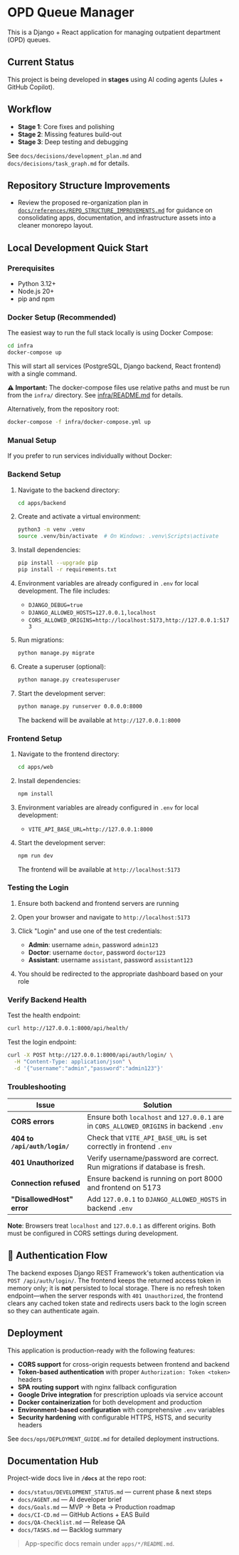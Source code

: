 # OPD Queue Manager

This is a Django + React application for managing outpatient department (OPD) queues.

## Current Status
This project is being developed in **stages** using AI coding agents (Jules + GitHub Copilot).

## Workflow
- **Stage 1**: Core fixes and polishing
- **Stage 2**: Missing features build-out
- **Stage 3**: Deep testing and debugging

See `docs/decisions/development_plan.md` and `docs/decisions/task_graph.md` for details.

## Repository Structure Improvements

- Review the proposed re-organization plan in [`docs/references/REPO_STRUCTURE_IMPROVEMENTS.md`](docs/references/REPO_STRUCTURE_IMPROVEMENTS.md) for guidance on consolidating apps, documentation, and infrastructure assets into a cleaner monorepo layout.


## Local Development Quick Start

### Prerequisites
- Python 3.12+
- Node.js 20+
- pip and npm

### Docker Setup (Recommended)

The easiest way to run the full stack locally is using Docker Compose:

```bash
cd infra
docker-compose up
```

This will start all services (PostgreSQL, Django backend, React frontend) with a single command.

**⚠️ Important:** The docker-compose files use relative paths and must be run from the `infra/` directory. See [infra/README.md](infra/README.md) for details.

Alternatively, from the repository root:
```bash
docker-compose -f infra/docker-compose.yml up
```

### Manual Setup

If you prefer to run services individually without Docker:

### Backend Setup

1. Navigate to the backend directory:
   ```bash
   cd apps/backend
   ```

2. Create and activate a virtual environment:
   ```bash
   python3 -m venv .venv
   source .venv/bin/activate  # On Windows: .venv\Scripts\activate
   ```

3. Install dependencies:
   ```bash
   pip install --upgrade pip
   pip install -r requirements.txt
   ```

4. Environment variables are already configured in `.env` for local development. The file includes:
   - `DJANGO_DEBUG=true`
   - `DJANGO_ALLOWED_HOSTS=127.0.0.1,localhost`
   - `CORS_ALLOWED_ORIGINS=http://localhost:5173,http://127.0.0.1:5173`

5. Run migrations:
   ```bash
   python manage.py migrate
   ```

6. Create a superuser (optional):
   ```bash
   python manage.py createsuperuser
   ```

7. Start the development server:
   ```bash
   python manage.py runserver 0.0.0.0:8000
   ```

   The backend will be available at `http://127.0.0.1:8000`

### Frontend Setup

1. Navigate to the frontend directory:
   ```bash
   cd apps/web
   ```

2. Install dependencies:
   ```bash
   npm install
   ```

3. Environment variables are already configured in `.env` for local development:
   - `VITE_API_BASE_URL=http://127.0.0.1:8000`

4. Start the development server:
   ```bash
   npm run dev
   ```

   The frontend will be available at `http://localhost:5173`

### Testing the Login

1. Ensure both backend and frontend servers are running
2. Open your browser and navigate to `http://localhost:5173`
3. Click "Login" and use one of the test credentials:
   - **Admin**: username `admin`, password `admin123`
   - **Doctor**: username `doctor`, password `doctor123`
   - **Assistant**: username `assistant`, password `assistant123`

4. You should be redirected to the appropriate dashboard based on your role

### Verify Backend Health

Test the health endpoint:
```bash
curl http://127.0.0.1:8000/api/health/
```

Test the login endpoint:
```bash
curl -X POST http://127.0.0.1:8000/api/auth/login/ \
  -H "Content-Type: application/json" \
  -d '{"username":"admin","password":"admin123"}'
```

### Troubleshooting

| Issue | Solution |
|-------|----------|
| **CORS errors** | Ensure both `localhost` and `127.0.0.1` are in `CORS_ALLOWED_ORIGINS` in backend `.env` |
| **404 to `/api/auth/login/`** | Check that `VITE_API_BASE_URL` is set correctly in frontend `.env` |
| **401 Unauthorized** | Verify username/password are correct. Run migrations if database is fresh. |
| **Connection refused** | Ensure backend is running on port 8000 and frontend on 5173 |
| **"DisallowedHost" error** | Add `127.0.0.1` to `DJANGO_ALLOWED_HOSTS` in backend `.env` |

**Note**: Browsers treat `localhost` and `127.0.0.1` as different origins. Both must be configured in CORS settings during development.

## 🔐 Authentication Flow

The backend exposes Django REST Framework's token authentication via
`POST /api/auth/login/`. The frontend keeps the returned access token in memory
only; it is **not** persisted to local storage. There is no refresh token
endpoint—when the server responds with `401 Unauthorized`, the frontend clears
any cached token state and redirects users back to the login screen so they can
authenticate again.

## Deployment

This application is production-ready with the following features:

- **CORS support** for cross-origin requests between frontend and backend
- **Token-based authentication** with proper `Authorization: Token <token>` headers
- **SPA routing support** with nginx fallback configuration
- **Google Drive integration** for prescription uploads via service account
- **Docker containerization** for both development and production
- **Environment-based configuration** with comprehensive `.env` variables
- **Security hardening** with configurable HTTPS, HSTS, and security headers

See `docs/ops/DEPLOYMENT_GUIDE.md` for detailed deployment instructions.

## Documentation Hub
Project-wide docs live in **`/docs`** at the repo root:

- `docs/status/DEVELOPMENT_STATUS.md` — current phase & next steps
- `docs/AGENT.md` — AI developer brief
- `docs/Goals.md` — MVP → Beta → Production roadmap
- `docs/CI-CD.md` — GitHub Actions + EAS Build
- `docs/QA-Checklist.md` — Release QA
- `docs/TASKS.md` — Backlog summary

> App-specific docs remain under `apps/*/README.md`.
